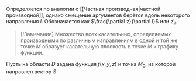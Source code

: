 Определяется по аналогии с [[Частная производная|частной производной]], однако смещение аргументов берётся вдоль некоторого направления $l$. Обозначается как $\frac{\partial z}{\partial l}$ или $z'_l$.

> [!Замечание]
> Множество всех касательных, определяемых производными по различным направлениям в одной и той же точке $M$ образует касательную плоскость в точке $M$ к графику функции.

Пусть на области $D$ задана функция $f(x,y,z)$ и точка $M_0$, из которой направлен вектор $S$. 